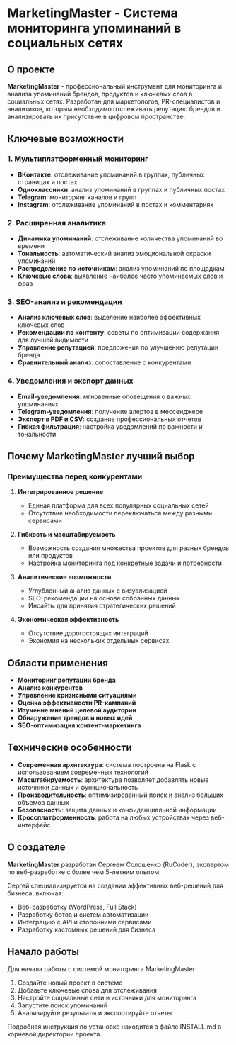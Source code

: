 # MarketingMaster - Система мониторинга упоминаний в социальных сетях

## О проекте

**MarketingMaster** - профессиональный инструмент для мониторинга и анализа упоминаний брендов, продуктов и ключевых слов в социальных сетях. Разработан для маркетологов, PR-специалистов и аналитиков, которым необходимо отслеживать репутацию брендов и анализировать их присутствие в цифровом пространстве.

## Ключевые возможности

### 1. Мультиплатформенный мониторинг
- **ВКонтакте**: отслеживание упоминаний в группах, публичных страницах и постах
- **Одноклассники**: анализ упоминаний в группах и публичных постах
- **Telegram**: мониторинг каналов и групп
- **Instagram**: отслеживание упоминаний в постах и комментариях

### 2. Расширенная аналитика
- **Динамика упоминаний**: отслеживание количества упоминаний во времени
- **Тональность**: автоматический анализ эмоциональной окраски упоминаний
- **Распределение по источникам**: анализ упоминаний по площадкам
- **Ключевые слова**: выявление наиболее часто упоминаемых слов и фраз

### 3. SEO-анализ и рекомендации
- **Анализ ключевых слов**: выделение наиболее эффективных ключевых слов
- **Рекомендации по контенту**: советы по оптимизации содержания для лучшей видимости
- **Управление репутацией**: предложения по улучшению репутации бренда
- **Сравнительный анализ**: сопоставление с конкурентами

### 4. Уведомления и экспорт данных
- **Email-уведомления**: мгновенные оповещения о важных упоминаниях
- **Telegram-уведомления**: получение алертов в мессенджере
- **Экспорт в PDF и CSV**: создание профессиональных отчетов
- **Гибкая фильтрация**: настройка уведомлений по важности и тональности

## Почему MarketingMaster лучший выбор

### Преимущества перед конкурентами

1. **Интегрированное решение**
   - Единая платформа для всех популярных социальных сетей
   - Отсутствие необходимости переключаться между разными сервисами

2. **Гибкость и масштабируемость**
   - Возможность создания множества проектов для разных брендов или продуктов
   - Настройка мониторинга под конкретные задачи и потребности

3. **Аналитические возможности**
   - Углубленный анализ данных с визуализацией
   - SEO-рекомендации на основе собранных данных
   - Инсайты для принятия стратегических решений

4. **Экономическая эффективность**
   - Отсутствие дорогостоящих интеграций
   - Экономия на нескольких отдельных сервисах

## Области применения

- **Мониторинг репутации бренда**
- **Анализ конкурентов**
- **Управление кризисными ситуациями**
- **Оценка эффективности PR-кампаний**
- **Изучение мнений целевой аудитории**
- **Обнаружение трендов и новых идей**
- **SEO-оптимизация контент-маркетинга**

## Технические особенности

- **Современная архитектура**: система построена на Flask с использованием современных технологий
- **Масштабируемость**: архитектура позволяет добавлять новые источники данных и функциональность
- **Производительность**: оптимизированный поиск и анализ больших объемов данных
- **Безопасность**: защита данных и конфиденциальной информации
- **Кроссплатформенность**: работа на любых устройствах через веб-интерфейс

## О создателе

**MarketingMaster** разработан Сергеем Солошенко (RuCoder), экспертом по веб-разработке с более чем 5-летним опытом.

Сергей специализируется на создании эффективных веб-решений для бизнеса, включая:
- Веб-разработку (WordPress, Full Stack)
- Разработку ботов и систем автоматизации
- Интеграцию с API и сторонними сервисами
- Разработку кастомных решений для бизнеса

## Начало работы

Для начала работы с системой мониторинга MarketingMaster:

1. Создайте новый проект в системе
2. Добавьте ключевые слова для отслеживания
3. Настройте социальные сети и источники для мониторинга
4. Запустите поиск упоминаний
5. Анализируйте результаты и экспортируйте отчеты

Подробная инструкция по установке находится в файле INSTALL.md в корневой директории проекта.
